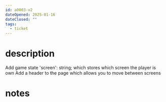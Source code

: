 ```yaml
---
id: a0003-v2
dateOpened: 2025-01-16
dateClosed: ""
tags:
  - ticket
---
```

# description
Add game state 'screen': string; which stores which screen the player is own
Add a header to the page which allows you to move between screens
# notes
